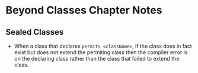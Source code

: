 # Beyond Classes Chapter Notes

## Sealed Classes 
- When a class that declares `permits <className>`, if the class does in fact exist but does not extend the permiting class then the compiler error is on the declaring class rather than the class that failed to extend the class. 


